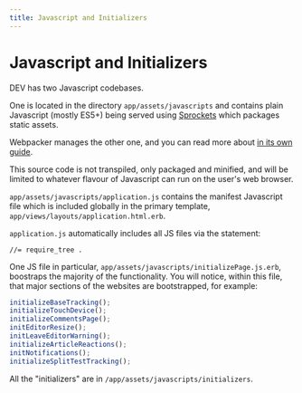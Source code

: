 ```yaml
---
title: Javascript and Initializers
---
```


# Javascript and Initializers

DEV has two Javascript codebases.

One is located in the directory
`app/assets/javascripts` and contains plain Javascript (mostly ES5+) being served using [Sprockets](https://github.com/rails/sprockets-rails) which packages static assets.

Webpacker manages the other one, and you can read more about [in its own guide](/frontend/webpacker).

This source code is not transpiled, only packaged and minified, and will be limited to whatever flavour of Javascript can run on the user's web browser.

`app/assets/javascripts/application.js` contains the manifest Javascript file
which is included globally in the primary template, `app/views/layouts/application.html.erb`.

`application.js` automatically includes all JS files via the statement:

```erb
//= require_tree .
```

One JS file in particular, `app/assets/javascripts/initializePage.js.erb`, boostraps the majority of the functionality. You will notice, within this file, that major sections of the websites are bootstrapped, for example:

```javascript
initializeBaseTracking();
initializeTouchDevice();
initializeCommentsPage();
initEditorResize();
initLeaveEditorWarning();
initializeArticleReactions();
initNotifications();
initializeSplitTestTracking();
```

All the "initializers" are in `/app/assets/javascripts/initializers`.
